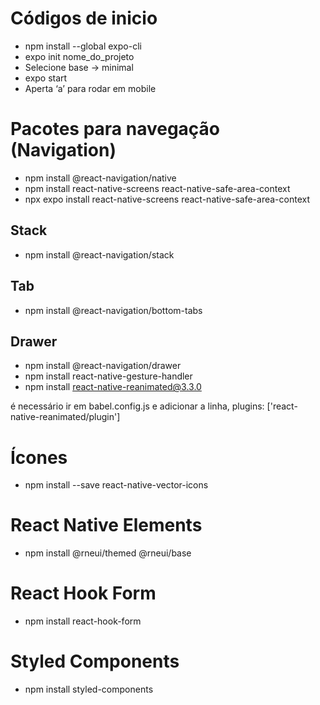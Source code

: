 # Códigos de inicio
- npm install --global expo-cli
- expo init nome_do_projeto
- Selecione base → minimal
- expo start
- Aperta ‘a’ para rodar em mobile

# Pacotes para navegação (Navigation)
- npm install @react-navigation/native
- npm install react-native-screens react-native-safe-area-context
- npx expo install react-native-screens react-native-safe-area-context

## Stack
- npm install @react-navigation/stack

## Tab
- npm install @react-navigation/bottom-tabs

## Drawer
- npm install @react-navigation/drawer
- npm install react-native-gesture-handler
- npm install react-native-reanimated@3.3.0

é necessário ir em babel.config.js e adicionar a linha, plugins: ['react-native-reanimated/plugin']

# Ícones
- npm install --save react-native-vector-icons

# React Native Elements
- npm install @rneui/themed @rneui/base

# React Hook Form
- npm install react-hook-form

# Styled Components
- npm install styled-components





